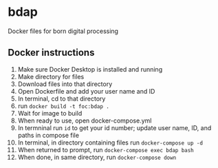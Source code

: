 # bdap
Docker files for born digital processing

## Docker instructions
1. Make sure Docker Desktop is installed and running
2. Make directory for files
3. Download files into that directory
4. Open Dockerfile and add your user name and ID
5. In terminal, cd to that directory
6. run `docker build -t foc:bdap .`
7. Wait for image to build
8. When ready to use, open docker-compose.yml
9. In termninal run `id` to get your id number; update user name, ID, and paths in compose file
10. In terminal, in directory containing files run `docker-compose up -d`
11. When returned to prompt, run `docker-compose exec bdap bash`
12. When done, in same directory, run `docker-compose down`
